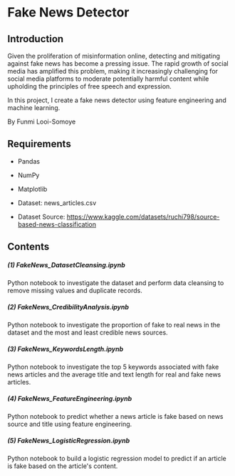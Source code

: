 # Fake News Detector

## Introduction
Given the proliferation of misinformation online, detecting and mitigating against fake news has become a pressing issue. The rapid growth of social media has amplified this problem, making it increasingly challenging for social media platforms to moderate potentially harmful content while upholding the principles of free speech and expression.

In this project, I create a fake news detector using feature engineering and machine learning. 

By Funmi Looi-Somoye
## Requirements
- Pandas
- NumPy
- Matplotlib

- Dataset: news_articles.csv
- Dataset Source: https://www.kaggle.com/datasets/ruchi798/source-based-news-classification

## Contents
##### (1) FakeNews_DatasetCleansing.ipynb 
Python notebook to investigate the dataset and perform data cleansing to remove missing values and duplicate records.

##### (2) FakeNews_CredibilityAnalysis.ipynb 
Python notebook to investigate the proportion of fake to real news in the dataset and the most and least credible news sources.

##### (3) FakeNews_KeywordsLength.ipynb 
Python notebook to investigate the top 5 keywords associated with fake news articles and the average title and text length for real and fake news articles.

##### (4) FakeNews_FeatureEngineering.ipynb 
Python notebook to predict whether a news article is fake based on news source and title using feature engineering.

##### (5) FakeNews_LogisticRegression.ipynb 
Python notebook to build a logistic regression model to predict if an article is fake based on the article's content.
